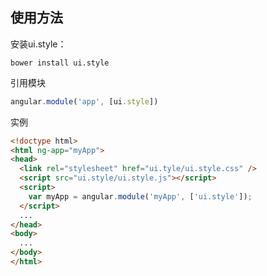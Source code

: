 
## 使用方法

安装ui.style：
```base
bower install ui.style
```
引用模块
```js
angular.module('app', [ui.style])
```
实例
```html
<!doctype html>
<html ng-app="myApp">
<head>
  <link rel="stylesheet" href="ui.tyle/ui.style.css" />
  <script src="ui.style/ui.style.js"></script>
  <script>
    var myApp = angular.module('myApp', ['ui.style']);
  </script>
  ...
</head>
<body>
  ...
</body>
</html>
```
